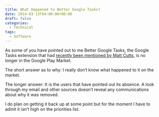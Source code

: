 ```yaml
---
title: What Happened to Better Google Tasks?
date: 2014-03-13T04:00:00+00:00
draft: false
categories:
  - Technical
tags:
  - Software
---
```


As some of you have pointed out to me Better Google Tasks, the Google Tasks extension that had [recently been mentioned by Matt Cutts](http://www.mattcutts.com/blog/todo-list-tips/), is no longer in the Google Play Market.

The short answer as to why: I really don’t know what happened to it on the market.

The longer answer: It is the users that have pointed out its absence. A look through my email and other sources doesn’t reveal any communications about why it was removed.

I do plan on getting it back up at some point but for the moment I have to admit it isn’t high on the priorities list.